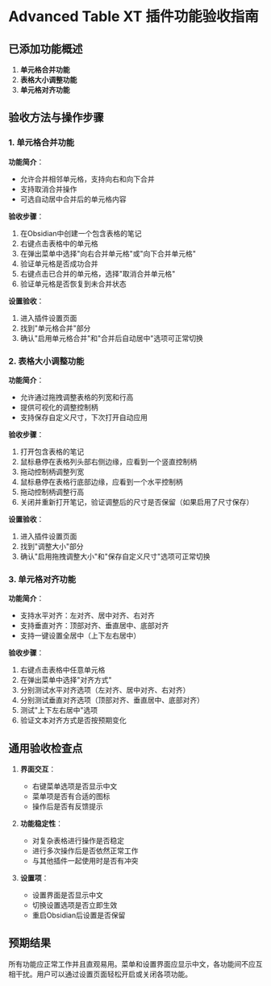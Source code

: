 # Advanced Table XT 插件功能验收指南

## 已添加功能概述

1. **单元格合并功能**
2. **表格大小调整功能**
3. **单元格对齐功能**

## 验收方法与操作步骤

### 1. 单元格合并功能

**功能简介**：
- 允许合并相邻单元格，支持向右和向下合并
- 支持取消合并操作
- 可选自动居中合并后的单元格内容

**验收步骤**：
1. 在Obsidian中创建一个包含表格的笔记
2. 右键点击表格中的单元格
3. 在弹出菜单中选择"向右合并单元格"或"向下合并单元格"
4. 验证单元格是否成功合并
5. 右键点击已合并的单元格，选择"取消合并单元格"
6. 验证单元格是否恢复到未合并状态

**设置验收**：
1. 进入插件设置页面
2. 找到"单元格合并"部分
3. 确认"启用单元格合并"和"合并后自动居中"选项可正常切换

### 2. 表格大小调整功能

**功能简介**：
- 允许通过拖拽调整表格的列宽和行高
- 提供可视化的调整控制柄
- 支持保存自定义尺寸，下次打开自动应用

**验收步骤**：
1. 打开包含表格的笔记
2. 鼠标悬停在表格列头部右侧边缘，应看到一个竖直控制柄
3. 拖动控制柄调整列宽
4. 鼠标悬停在表格行底部边缘，应看到一个水平控制柄
5. 拖动控制柄调整行高
6. 关闭并重新打开笔记，验证调整后的尺寸是否保留（如果启用了尺寸保存）

**设置验收**：
1. 进入插件设置页面
2. 找到"调整大小"部分
3. 确认"启用拖拽调整大小"和"保存自定义尺寸"选项可正常切换

### 3. 单元格对齐功能

**功能简介**：
- 支持水平对齐：左对齐、居中对齐、右对齐
- 支持垂直对齐：顶部对齐、垂直居中、底部对齐
- 支持一键设置全居中（上下左右居中）

**验收步骤**：
1. 右键点击表格中任意单元格
2. 在弹出菜单中选择"对齐方式"
3. 分别测试水平对齐选项（左对齐、居中对齐、右对齐）
4. 分别测试垂直对齐选项（顶部对齐、垂直居中、底部对齐）
5. 测试"上下左右居中"选项
6. 验证文本对齐方式是否按预期变化

## 通用验收检查点

1. **界面交互**：
   - 右键菜单选项是否显示中文
   - 菜单项是否有合适的图标
   - 操作后是否有反馈提示

2. **功能稳定性**：
   - 对复杂表格进行操作是否稳定
   - 进行多次操作后是否依然正常工作
   - 与其他插件一起使用时是否有冲突

3. **设置项**：
   - 设置界面是否显示中文
   - 切换设置选项是否立即生效
   - 重启Obsidian后设置是否保留

## 预期结果

所有功能应正常工作并且直观易用。菜单和设置界面应显示中文，各功能间不应互相干扰。用户可以通过设置页面轻松开启或关闭各项功能。